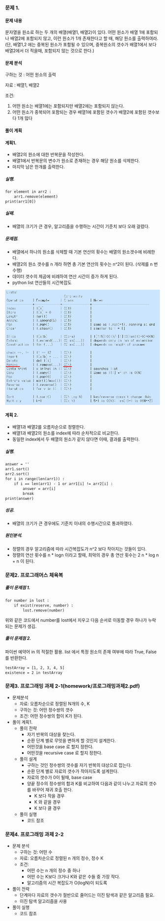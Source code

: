 ### 문제 1.
#### 문제 내용
문자열을 원소로 하는 두 개의 배열(배열1, 배열2)이 있다. 어떤 원소가 배열 1에 포함되나 배열2에 포함되지 않고, 이런 원소가 1개 존재한다고 할 때, 해당 원소를 출력하여라. (단, 배열1,2 에는 중복된 원소가 포함될 수 있으며, 중복원소의 갯수가 배열1에서 보다 배열2에서 더 적을때, 포함되지 않는 것으로 한다.)

#### 문제 분석
구하는 것 :  어떤 원소의 출력

자료 : 배열1, 배열2

조건: 
1. 어떤 원소는 배열1에는 포함되지만 배열2에는 포함되지 않는다.
2. 어떤 원소가 중복되어 포함되는 경우 배열1에 포함된 갯수가 배열2에 포함된 갯수보다 1개 많다

#### 풀이 계획
#### 계획1.
- 배열2의 원소에 대한 반복문을 작성한다. 
- 배열1에서 반복문의 변수가 원소로 존재하는 경우 해당 원소를 삭제한다.
- 마지막 남은 한개를 출력한다.

#####  실행.

	for element in arr2 :
		arr1.remove(element)
	print(arr1[0])


#####  실패.
- 배열의 크기가 큰 경우, 알고리즘을 수행하는 시간이 기준치 보다 오래 걸렸다.   

##### 문제점.
- 배열에서 하나의 원소를 삭제할 때 기본 연산의 횟수는 배열의 원소갯수에 비례한다.
- 배열2의 원소 갯수를 n 개라 하면 총 기본 연산의 횟수는 n^2이 된다. (삭제를 n 번 수행)
- 데이터 갯수의 제곱에 비례하여 연산 시간이 증가 하게 된다.
- python list 연산들의 시간복잡도

![image](./listComplexity.png)
	
#### 계획 2.
- 배열1과 배열2를 오름차순으로 정렬한다.
- 배열1과 배열2의 원소를 index에 따라 순차적으로 비교한다. 
- 동일한 index에서 두 배열의 원소가 같지 않다면 이때, 결과를 출력한다. 

##### 실행.

	answer = ''
	arr1.sort()
	arr2.sort()
	for i in range(len(arr1)) :
		if i == len(arr1) - 1 or arr1[i] != arr2[i] :
			answer = arr[i]
			break
	print(answer)

##### 성공.
- 배열의 크기가 큰 경우에도 기준치 이내의 수행시간으로 통과하였다.

##### 원인분석.
- 정렬의 경우 알고리즘에 따라 시간복잡도가 n^2 보다 작아지는 것들이 있다. 
- 정렬의 연산 횟수를 n * logn 이라고 할때, 최악의 경우 총 연산 횟수는 2 n * log n  + n 이 된다. 

### 문제2. 프로그래머스 체육복
##### 풀이 문제점 1. 

	for number in lost :
		if exist(reserve, number) :
			lost.remove(number)

위와 같은 코드에서 number를 lost에서 지우고 다음 순서로 이동할 경우 하나가 누락되는 문제가 생김.

##### 풀이 문제점 2.
파이썬 예약어 in 의 적절한 활용. list 에서 특정 원소의 존재 여부에 따라 True, False를 반환한다. 

	testArray = [1, 2, 3, 4, 5]
	existence = 2 in testArray
		
### 문제3. 프로그래밍 과제 2-1(homework/프로그래밍과제2.pdf)
- 문제분석
	- 자료: 오름차순으로 정렬된 N개의 수,  K
	- 구하는 것: 어떤 정수쌍의 갯수
	- 조건: 어떤 정수쌍의 합이 K가 된다.
- 풀이 계획1.
	- 풀이 전략
		- 자기 반복의 대상을 찾는다.
		- 순환 단계 별로 무엇을 변하게 할 것인지 설계한다.
		- 어떤것을 base case 로 할지 정한다.
		- 어떤것을 recursive case 로 할지 정한다.
	- 풀이 설계
		- 구하는 것인 정수쌍의 갯수를 자기 반복의 대상으로 잡는다.
		- 순환 단계 별로 자료의 갯수가 작아지도록 설계한다.
		- 자료의 갯수가 0이 될때, base case
		- 양끝 정수의 정수쌍의 합과 K를 비교하여 다음과 같이 나누고 자료의 갯수를 바꾸어  재귀 호출 한다.
			- K 보다 작을 경우
			- K 와 같을 경우
			- K 보다 클 경우
	- 풀이 실행
		- 코드 참조

### 문제4. 프로그래밍 과제 2-2
- 문제 분석
	- 구하는 것: 어떤 수
	- 자료: 오름차순으로 정렬된 n 개의 정수, 정수 K 
	- 조건:
		- 어떤 수는 n 개의 정수 중 하나
		- 어떤 수는 K보다 크거나 K와 같은 수들 중 가장 작다.
		- 알고리즘의 시간 복잡도가 O(logN)이 되도록
- 풀이 전략
	- 단계마다 자료의 갯수가 절반으로 줄어드는 이진 탐색과 같은 알고리즘 필요.
	- 이진 탐색 알고리즘을 사용
- 풀이 실행
	- 코드 참조       	

